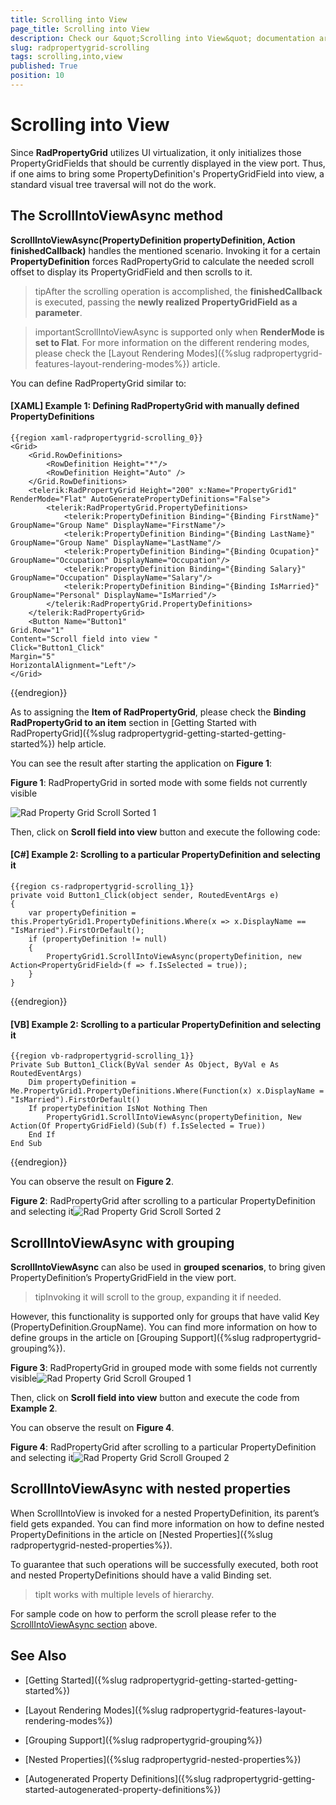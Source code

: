 ```yaml
---
title: Scrolling into View
page_title: Scrolling into View
description: Check our &quot;Scrolling into View&quot; documentation article for the RadPropertyGrid {{ site.framework_name }} control.
slug: radpropertygrid-scrolling
tags: scrolling,into,view
published: True
position: 10
---
```


# Scrolling into View

Since __RadPropertyGrid__ utilizes UI virtualization, it only initializes those PropertyGridFields that should be currently displayed in the view port. Thus, if one aims to bring some PropertyDefinition's PropertyGridField into view, a standard visual tree traversal will not do the work. 

## The ScrollIntoViewAsync method

__ScrollIntoViewAsync(PropertyDefinition propertyDefinition, Action<PropertyGridField> finishedCallback)__ handles the mentioned scenario. Invoking it for a certain __PropertyDefinition__ forces RadPropertyGrid to calculate the needed scroll offset to display its PropertyGridField and then scrolls to it.

>tipAfter the scrolling operation is accomplished, the __finishedCallback__ is executed, passing the __newly realized PropertyGridField as a parameter__.

>importantScrollIntoViewAsync is supported only when __RenderMode is set to Flat__. For more information on the different rendering modes, please check the [Layout Rendering Modes]({%slug radpropertygrid-features-layout-rendering-modes%}) article.

You can define RadPropertyGrid similar to:

#### __[XAML] Example 1: Defining RadPropertyGrid with manually defined PropertyDefinitions__

	{{region xaml-radpropertygrid-scrolling_0}}
	<Grid>
	    <Grid.RowDefinitions>
	        <RowDefinition Height="*"/>
	        <RowDefinition Height="Auto" />
	    </Grid.RowDefinitions>
	    <telerik:RadPropertyGrid Height="200" x:Name="PropertyGrid1" RenderMode="Flat" AutoGeneratePropertyDefinitions="False">
	        <telerik:RadPropertyGrid.PropertyDefinitions>
	            <telerik:PropertyDefinition Binding="{Binding FirstName}" GroupName="Group Name" DisplayName="FirstName"/>
	            <telerik:PropertyDefinition Binding="{Binding LastName}" GroupName="Group Name" DisplayName="LastName"/>
	            <telerik:PropertyDefinition Binding="{Binding Ocupation}" GroupName="Occupation" DisplayName="Occupation"/>
	            <telerik:PropertyDefinition Binding="{Binding Salary}" GroupName="Occupation" DisplayName="Salary"/>
	            <telerik:PropertyDefinition Binding="{Binding IsMarried}" GroupName="Personal" DisplayName="IsMarried"/>
	        </telerik:RadPropertyGrid.PropertyDefinitions>
	    </telerik:RadPropertyGrid>
	    <Button Name="Button1"
	Grid.Row="1"
	Content="Scroll field into view "
	Click="Button1_Click"
	Margin="5"
	HorizontalAlignment="Left"/>
	</Grid>
{{endregion}}

As to assigning the __Item of RadPropertyGrid__, please check the __Binding RadPropertyGrid to an item__ section in [Getting Started with RadPropertyGrid]({%slug radpropertygrid-getting-started-getting-started%}) help article.

You can see the result after starting the application on __Figure 1__:

__Figure 1__: RadPropertyGrid in sorted mode with some fields not currently visible

![Rad Property Grid Scroll Sorted 1](images/RadPropertyGrid_Scroll_Sorted_1.png)

Then, click on __Scroll field into view__ button and execute the following code:

#### __[C#] Example 2: Scrolling to a particular PropertyDefinition and selecting it__

	{{region cs-radpropertygrid-scrolling_1}}
	private void Button1_Click(object sender, RoutedEventArgs e)
	{
	    var propertyDefinition = this.PropertyGrid1.PropertyDefinitions.Where(x => x.DisplayName == "IsMarried").FirstOrDefault();
	    if (propertyDefinition != null)
	    {
	        PropertyGrid1.ScrollIntoViewAsync(propertyDefinition, new Action<PropertyGridField>(f => f.IsSelected = true));
	    }
	}
{{endregion}}

#### __[VB] Example 2: Scrolling to a particular PropertyDefinition and selecting it__

	{{region vb-radpropertygrid-scrolling_1}}
	Private Sub Button1_Click(ByVal sender As Object, ByVal e As RoutedEventArgs)
	    Dim propertyDefinition = Me.PropertyGrid1.PropertyDefinitions.Where(Function(x) x.DisplayName = "IsMarried").FirstOrDefault()
	    If propertyDefinition IsNot Nothing Then
	        PropertyGrid1.ScrollIntoViewAsync(propertyDefinition, New Action(Of PropertyGridField)(Sub(f) f.IsSelected = True))
	    End If
	End Sub
{{endregion}}

You can observe the result on __Figure 2__.

__Figure 2__: RadPropertyGrid after scrolling to a particular PropertyDefinition and selecting it![Rad Property Grid Scroll Sorted 2](images/RadPropertyGrid_Scroll_Sorted_2.png)

## ScrollIntoViewAsync with grouping

__ScrollIntoViewAsync__ can also be used in __grouped scenarios__, to bring given PropertyDefinition’s PropertyGridField in the view port. 
          

>tipInvoking it will scroll to the group, expanding it if needed.

However, this functionality is supported only for groups that have valid Key (PropertyDefinition.GroupName). You can find more information on how to define groups in the article on [Grouping Support]({%slug radpropertygrid-grouping%}).
        

__Figure 3__: RadPropertyGrid in grouped mode with some fields not currently visible![Rad Property Grid Scroll Grouped 1](images/RadPropertyGrid_Scroll_Grouped_1.png)

Then, click on __Scroll field into view__ button and execute the code from **Example 2**.

You can observe the result on __Figure 4__.
        

__Figure 4__: RadPropertyGrid after scrolling to a particular PropertyDefinition and selecting it![Rad Property Grid Scroll Grouped 2](images/RadPropertyGrid_Scroll_Grouped_2.png)

## ScrollIntoViewAsync with nested properties

When ScrollIntoView is invoked for a nested PropertyDefinition, its parent’s field gets expanded. You can find more information on how to define nested PropertyDefinitions in the article on [Nested Properties]({%slug radpropertygrid-nested-properties%}).
        

To guarantee that such operations will be successfully executed, both root and nested PropertyDefinitions should have a valid Binding set.
        

>tipIt works with multiple levels of hierarchy.
          

For sample code on how to perform the scroll please refer to the [ScrollIntoViewAsync section](#the-scrollintoviewasync-method) above.

## See Also

 * [Getting Started]({%slug radpropertygrid-getting-started-getting-started%})

 * [Layout Rendering Modes]({%slug radpropertygrid-features-layout-rendering-modes%})

 * [Grouping Support]({%slug radpropertygrid-grouping%})

 * [Nested Properties]({%slug radpropertygrid-nested-properties%})

 * [Autogenerated Property Definitions]({%slug radpropertygrid-getting-started-autogenerated-property-definitions%})

